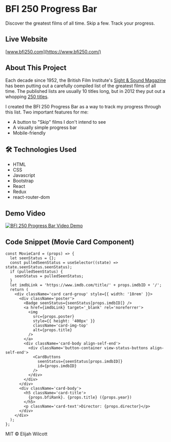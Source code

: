 # BFI 250 Progress Bar

Discover the greatest films of all time. Skip a few. Track your progress.

## Live Website

[www.bfi250.com](https://www.bfi250.com/)

## About This Project

Each decade since 1952, the British Film Institute's [Sight & Sound Magazine](https://en.wikipedia.org/wiki/Sight_%26_Sound) has been putting out a carefully compiled list of the greatest films of all time. The published lists are usually 10 titles long, but in 2012 they put out a whopping [250 titles](https://fanwithamovieyammer.wordpress.com/the-sight-sound-top-250-list/).

I created the BFI 250 Progress Bar as a way to track my progress through this list. Two important features for me:

- A button to "Skip" films I don't intend to see
- A visually simple progress bar
- Mobile-friendly

## :hammer_and_wrench: Technologies Used

- HTML
- CSS
- Javascript
- Bootstrap
- React
- Redux
- react-router-dom

## Demo Video

[![BFI 250 Progress Bar Video Demo](http://img.youtube.com/vi/07n1iiyvbys/0.jpg)](http://www.youtube.com/watch?v=07n1iiyvbys "Video Demo")

## Code Snippet (Movie Card Component)

```
const MovieCard = (props) => {
  let seenStatus = {};
  const pulledSeenStatus = useSelector((state) => state.seenStatus.seenStatus);
  if (pulledSeenStatus) {
    seenStatus = pulledSeenStatus;
  }
  let imdbLink = 'https://www.imdb.com/title/' + props.imdbID + '/';
  return (
    <div className='card card-group' style={{ width: '18rem' }}>
      <div className='poster'>
        <Badge seenStatus={seenStatus[props.imdbID]} />
        <a href={imdbLink} target='_blank' rel='noreferrer'>
          <img
            src={props.poster}
            style={{ height: '400px' }}
            className='card-img-top'
            alt={props.title}
          />
        </a>
        <div className='card-body align-self-end'>
          <div className='button-container view-status-buttons align-self-end'>
            <CardButtons
              seenStatus={seenStatus[props.imdbID]}
              id={props.imdbID}
            />
          </div>
        </div>
      </div>
      <div className='card-body'>
        <h5 className='card-title'>
          {props.bfiRank}. {props.title} ({props.year})
        </h5>
        <p className='card-text'>Director: {props.director}</p>
      </div>
    </div>
  );
};
```

MIT © Elijah Wilcott
